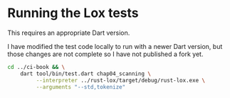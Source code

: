 # Running the Lox tests

This requires an appropriate Dart version.

I have modified the test code locally to run
with a newer Dart version, but those changes are not
complete so I have not published a fork yet.

```bash
cd ../ci-book && \
    dart tool/bin/test.dart chap04_scanning \
         --interpreter ../rust-lox/target/debug/rust-lox.exe \
         --arguments "--std,tokenize"
```
